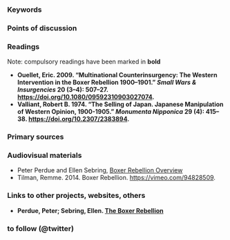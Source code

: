 ### Keywords


### Points of discussion


### Readings
Note: compulsory readings have been marked in **bold**

* **Ouellet, Eric. 2009. “Multinational Counterinsurgency: The Western Intervention in the Boxer Rebellion 1900–1901.” *Small Wars & Insurgencies* 20 (3–4): 507–27. https://doi.org/10.1080/09592310903027074.**
* **Valliant, Robert B. 1974. “The Selling of Japan. Japanese Manipulation of Western Opinion, 1900-1905.” *Monumenta Nipponica* 29 (4): 415–38. https://doi.org/10.2307/2383894.**

### Primary sources


### Audiovisual materials

* Peter Perdue and Ellen Sebring, [Boxer Rebellion Overview](https://techtv.mit.edu/videos/6805d177e4394255a42ab2508f132861/)
* Tilman, Remme. 2014. Boxer Rebellion. https://vimeo.com/94828509.


### Links to other projects, websites, others

* **Perdue, Peter; Sebring, Ellen. [The Boxer Rebellion](https://ocw.mit.edu/ans7870/21f/21f.027/boxer_uprising/pdf/bx_essay01.pdf)**

### to follow (@twitter)

